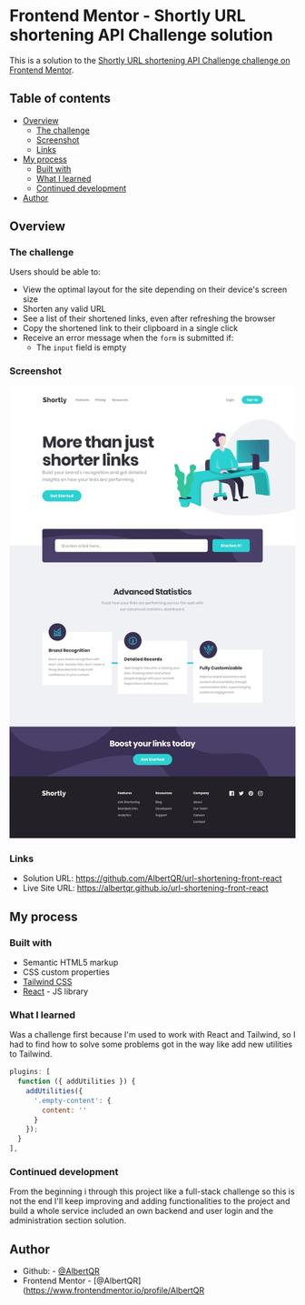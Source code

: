 # Frontend Mentor - Shortly URL shortening API Challenge solution

This is a solution to the [Shortly URL shortening API Challenge challenge on Frontend Mentor](https://www.frontendmentor.io/challenges/url-shortening-api-landing-page-2ce3ob-G). 

## Table of contents

- [Overview](#overview)
  - [The challenge](#the-challenge)
  - [Screenshot](#screenshot)
  - [Links](#links)
- [My process](#my-process)
  - [Built with](#built-with)
  - [What I learned](#what-i-learned)
  - [Continued development](#continued-development)
- [Author](#author)

## Overview

### The challenge

Users should be able to:

- View the optimal layout for the site depending on their device's screen size
- Shorten any valid URL
- See a list of their shortened links, even after refreshing the browser
- Copy the shortened link to their clipboard in a single click
- Receive an error message when the `form` is submitted if:
  - The `input` field is empty

### Screenshot

![](./public/desktop-design.webp)

### Links

- Solution URL: https://github.com/AlbertQR/url-shortening-front-react
- Live Site URL: https://albertqr.github.io/url-shortening-front-react

## My process

### Built with

- Semantic HTML5 markup
- CSS custom properties
- [Tailwind CSS](https://tailwindcss.com/) 
- [React](https://reactjs.org/) - JS library

### What I learned

Was a challenge first because I'm used to work with React and Tailwind, 
so I had to find how to solve some problems got in the way like add new 
utilities to Tailwind.  

```js
plugins: [
  function ({ addUtilities }) {
    addUtilities({
      '.empty-content': {
        content: ''
      }
    });
  }
],
```

### Continued development

From the beginning i through this project like a full-stack challenge 
so this is not the end I'll keep improving and  adding functionalities 
to the project and build a whole service included an own backend and 
user login and the administration section solution.

## Author

- Github: - [@AlbertQR](https://github.com/AlbertQR/)
- Frontend Mentor - [@AlbertQR](https://www.frontendmentor.io/profile/AlbertQR

